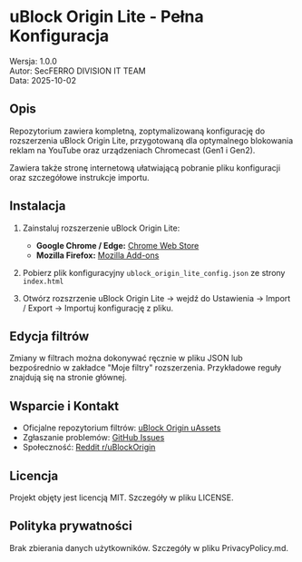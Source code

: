 # uBlock Origin Lite - Pełna Konfiguracja

Wersja: 1.0.0  
Autor: SecFERRO DIVISION IT TEAM  
Data: 2025-10-02

## Opis

Repozytorium zawiera kompletną, zoptymalizowaną konfigurację do rozszerzenia uBlock Origin Lite, przygotowaną dla optymalnego blokowania reklam na YouTube oraz urządzeniach Chromecast (Gen1 i Gen2).  

Zawiera także stronę internetową ułatwiającą pobranie pliku konfiguracji oraz szczegółowe instrukcje importu.

## Instalacja

1. Zainstaluj rozszerzenie uBlock Origin Lite:
   - **Google Chrome / Edge:** [Chrome Web Store](https://chrome.google.com/webstore/detail/ublock-origin-lite/ddkjiahejlhfcafbddmgiahcphecmpfh)
   - **Mozilla Firefox:** [Mozilla Add-ons](https://addons.mozilla.org/pl/firefox/addon/ublock-origin-lite-proxy/)

2. Pobierz plik konfiguracyjny `ublock_origin_lite_config.json` ze strony `index.html`

3. Otwórz rozszrzenie uBlock Origin Lite → wejdź do Ustawienia → Import / Export → Importuj konfigurację z pliku.

## Edycja filtrów

Zmiany w filtrach można dokonywać ręcznie w pliku JSON lub bezpośrednio w zakładce "Moje filtry" rozszerzenia. Przykładowe reguły znajdują się na stronie głównej.

## Wsparcie i Kontakt

- Oficjalne repozytorium filtrów: [uBlock Origin uAssets](https://github.com/uBlockOrigin/uAssets)
- Zgłaszanie problemów: [GitHub Issues](https://github.com/uBlockOrigin/uBlock-issues)
- Społeczność: [Reddit r/uBlockOrigin](https://reddit.com/r/uBlockOrigin)

## Licencja

Projekt objęty jest licencją MIT. Szczegóły w pliku LICENSE.

## Polityka prywatności

Brak zbierania danych użytkowników. Szczegóły w pliku PrivacyPolicy.md.
